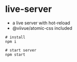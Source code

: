 # live-server

- a live server with hot-reload
- @viivue/atomic-css included

```shell
# install
npm i

# start server
npm start
```
